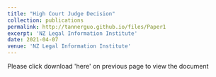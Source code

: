 ```yaml
---
title: "High Court Judge Decision"
collection: publications
permalink: http://tannerguo.github.io/files/Paper1
excerpt: 'NZ Legal Information Institute'
date: 2021-04-07
venue: 'NZ Legal Information Institute'
---
```

Please click download 'here' on previous page to view the document
